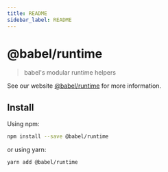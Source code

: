 ```yaml
---
title: README
sidebar_label: README
---
```

# @babel/runtime

> babel's modular runtime helpers

See our website [@babel/runtime](https://babeljs.io/docs/babel-runtime) for more information.

## Install

Using npm:

```sh
npm install --save @babel/runtime
```

or using yarn:

```sh
yarn add @babel/runtime
```

